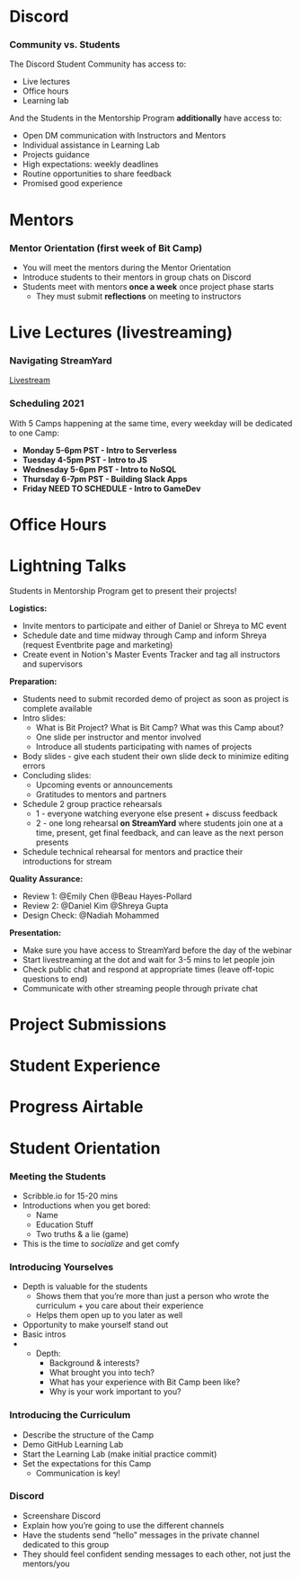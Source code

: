 # Discord

### Community vs. Students

The Discord Student Community has access to:

- Live lectures
- Office hours
- Learning lab

And the Students in the Mentorship Program **additionally** have access to:

- Open DM communication with Instructors and Mentors
- Individual assistance in Learning Lab
- Projects guidance
- High expectations: weekly deadlines
- Routine opportunities to share feedback
- Promised good experience

# Mentors

### Mentor Orientation (first week of Bit Camp)

- You will meet the mentors during the Mentor Orientation
- Introduce students to their mentors in group chats on Discord
- Students meet with mentors **once a week** once project phase starts
    - They must submit **reflections** on meeting to instructors

# Live Lectures (livestreaming)

### Navigating StreamYard

[Livestream](https://www.notion.so/Livestream-5d69e4352dd54ead9b9c77f10d49c236)

### Scheduling 2021

With 5 Camps happening at the same time, every weekday will be dedicated to one Camp:

- **Monday 5-6pm PST - Intro to Serverless**
- **Tuesday 4-5pm PST - Intro to JS**
- **Wednesday 5-6pm PST - Intro to NoSQL**
- **Thursday 6-7pm PST - Building Slack Apps**
- **Friday NEED TO SCHEDULE - Intro to GameDev**

# Office Hours

# Lightning Talks

Students in Mentorship Program get to present their projects!

**Logistics:**

- Invite mentors to participate and either of Daniel or Shreya to MC event
- Schedule date and time midway through Camp and inform Shreya (request Eventbrite page and marketing)
- Create event in Notion's Master Events Tracker and tag all instructors and supervisors

**Preparation:**

- Students need to submit recorded demo of project as soon as project is complete available
- Intro slides:
    - What is Bit Project? What is Bit Camp? What was this Camp about?
    - One slide per instructor and mentor involved
    - Introduce all students participating with names of projects
- Body slides - give each student their own slide deck to minimize editing errors
- Concluding slides:
    - Upcoming events or announcements
    - Gratitudes to mentors and partners
- Schedule 2 group practice rehearsals
    - 1 - everyone watching everyone else present + discuss feedback
    - 2 - one long rehearsal **on StreamYard** where students join one at a time, present, get final feedback, and can leave as the next person presents
- Schedule technical rehearsal for mentors and practice their introductions for stream

**Quality Assurance:**

- Review 1: @Emily Chen @Beau Hayes-Pollard
- Review 2: @Daniel Kim @Shreya Gupta
- Design Check: @Nadiah Mohammed

**Presentation:**

- Make sure you have access to StreamYard before the day of the webinar
- Start livestreaming at the dot and wait for 3-5 mins to let people join
- Check public chat and respond at appropriate times (leave off-topic questions to end)
- Communicate with other streaming people through private chat

# Project Submissions

# Student Experience

# Progress Airtable

# Student Orientation

### Meeting the Students

- Scribble.io for 15-20 mins
- Introductions when you get bored:
    - Name
    - Education Stuff
    - Two truths & a lie (game)
- This is the time to *socialize* and get comfy

### Introducing Yourselves

- Depth is valuable for the students
    - Shows them that you’re more than just a person who wrote the curriculum + you care about their experience
    - Helps them open up to you later as well
- Opportunity to make yourself stand out
- Basic intros
- + Depth:
    - Background & interests?
    - What brought you into tech?
    - What has your experience with Bit Camp been like?
    - Why is your work important to you?

### Introducing the Curriculum

- Describe the structure of the Camp
- Demo GitHub Learning Lab
- Start the Learning Lab (make initial practice commit)
- Set the expectations for this Camp
    - Communication is key!

### Discord

- Screenshare Discord
- Explain how you’re going to use the different channels
- Have the students send “hello” messages in the private channel dedicated to this group
- They should feel confident sending messages to each other, not just the mentors/you
